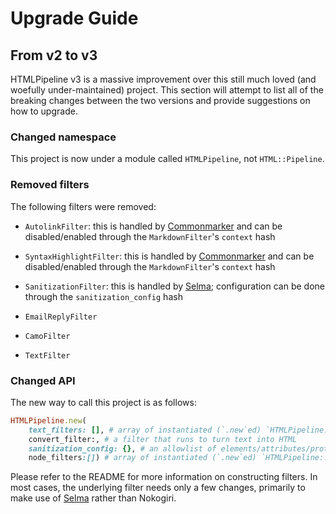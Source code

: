 # Upgrade Guide

## From v2 to v3

HTMLPipeline v3 is a massive improvement over this still much loved (and woefully under-maintained) project. This section will attempt to list all of the breaking changes between the two versions and provide suggestions on how to upgrade.

### Changed namespace

This project is now under a module called `HTMLPipeline`, not `HTML::Pipeline`.

### Removed filters

The following filters were removed:

- `AutolinkFilter`: this is handled by [Commonmarker](https://www.github.com/gjtorikian/commonmarker) and can be disabled/enabled through the `MarkdownFilter`'s `context` hash
- `SyntaxHighlightFilter`: this is handled by [Commonmarker](https://www.github.com/gjtorikian/commonmarker) and can be disabled/enabled through the `MarkdownFilter`'s `context` hash
- `SanitizationFilter`: this is handled by [Selma](https://www.github.com/gjtorikian/selma); configuration can be done through the `sanitization_config` hash

- `EmailReplyFilter`
- `CamoFilter`
- `TextFilter`

### Changed API

The new way to call this project is as follows:

```ruby
HTMLPipeline.new(
    text_filters: [], # array of instantiated (`.new`ed) `HTMLPipeline::TextFilter`
    convert_filter:, # a filter that runs to turn text into HTML
    sanitization_config: {}, # an allowlist of elements/attributes/protocols to keep
    node_filters:[]) # array of instantiated (`.new`ed) `HTMLPipeline::NodeFilter`
```

Please refer to the README for more information on constructing filters. In most cases, the underlying filter needs only a few changes, primarily to make use of [Selma](https://www.github.com/gjtorikian/selma) rather than Nokogiri.
